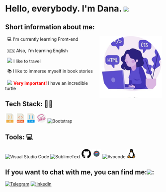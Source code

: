 <h1>Hello, everybody. I'm Dana. <img src="https://media.giphy.com/media/xAqHUL21pMHe0/giphy.gif" width="30"></h1>

**<h2>Short information about me:</h2>**

&thinsp; :computer: I'm currently learning Front-end
<img width="200" height ="200" align="right" src="img/avatar.jpg">

&thinsp; :us: Also, I'm learning English

&thinsp; <img src="https://media.giphy.com/media/LQo5HzZnmZQ74Uc8tI/giphy.gif" width="15"> I like to travel

&thinsp; :books: I like to immerse myself in book stories

&thinsp; <img src="https://media.giphy.com/media/WsjvlTHDdpiqRCIUxx/giphy.gif" width="15"> <span style="color:#FF0000">**Very important!**</span> I have an incredible turtle
<br/>

**<h2>Tech Stack: :woman_technologist:</h2>**

<span><img height="30" title="JavaScript" src="img/javascript.svg"></span>
<span><img height="30" title="HTML5" src="img/html.svg"></span>
<span><img height="30" title="CSS3" src="img/css.svg"></span>
<span><img height="30" title="Sass" src="img/sass.svg"></span> 
<span><img height="30" title="Bootstrap" src="https://i.stack.imgur.com/dMXbE.png"></span>

**<h2>Tools: :computer:</h2>**

<span><img height="30" title="Visual Studio Code" src="https://upload.wikimedia.org/wikipedia/commons/thumb/9/9a/Visual_Studio_Code_1.35_icon.svg/1024px-Visual_Studio_Code_1.35_icon.svg.png"></span>
<span><img height="30" title="SublimeText" src="https://lumpics.ru/wp-content/uploads/2017/11/Programma-SublimeText.png"></span>
<span><img height="30" title="GitHub" src="img/github.svg"></span>
<span><img height="30" title="Figma" src="img/figma.svg"></span> 
<span><img height="30" title="Avocode" src="https://www.macupdate.com/images/icons512/58650.png"></span>
<span><img height="30" title="Linux" src="img/linux.svg"></span>

<h2>If you want to chat with me, you can find me:<img src="https://media.giphy.com/media/J5G9LaVDOHjPXWiPpM/giphy.gif" width="30">:</h2>

[![Telegram](https://img.shields.io/badge/-Telegram-282928?style=for-the-badge&logo=Telegram&labelColor=D4D5D7)](https://t.me/DanaDov)
[![linkedIn](https://img.shields.io/badge/-linkedIn-282928?style=for-the-badge&logo=linkedIn&labelColor=D4D5D7&logoColor=4CA0F4)](https://www.linkedin.com/in/bohdana-dovzhenko-3081b91b3/)

